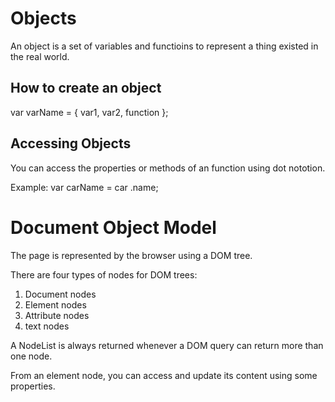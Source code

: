 # Objects
 An object is a set of variables and functioins to represent a thing existed in the real world.

## How to create an object
var varName = {
    var1, var2, function
};

## Accessing Objects
You can access the properties or methods of an function using dot nototion.

Example:
var carName = car .name;

# Document Object Model

 The page is represented by the browser using a DOM tree.

There are four types of nodes for DOM trees:
1. Document nodes
2. Element nodes
3. Attribute nodes
4. text nodes

A NodeList is always returned whenever a DOM query can return more than one node.

From an element node, you can access and update its content using some properties.